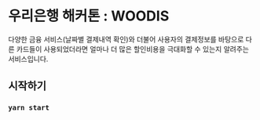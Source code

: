 # 우리은행 해커톤 : WOODIS

다양한 금융 서비스(날짜별 결제내역 확인)와 더불어 사용자의 결제정보를 바탕으로 다른 카드들이 사용되었더라면 얼마나 더 많은 할인비용을 극대화할 수 있는지 알려주는 서비스입니다.  

## 시작하기

### `yarn start`
